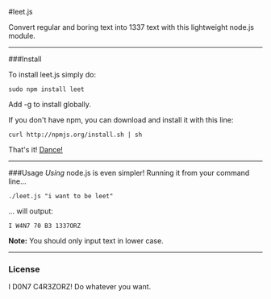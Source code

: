 #leet.js

Convert regular and boring text into 1337 text with this lightweight node.js module.

***
###Install

To install leet.js simply do:

    sudo npm install leet

Add -g to install globally.

If you don't have npm, you can download and install it with this line:

    curl http://npmjs.org/install.sh | sh

That's it! [Dance!](http://www.youtube.com/watch?v=8grzRgQ_AWY)

***
###Usage
*Using* node.js is even simpler! Running it from your command line...

    ./leet.js "i want to be leet"

... will output:

    I W4N7 70 B3 1337ORZ

**Note:** You should only input text in lower case.

***
### License
I D0N7 C4R3ZORZ! Do whatever you want.
